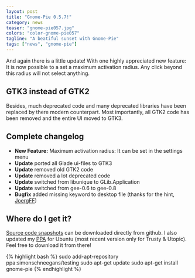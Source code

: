 ```yaml
---
layout: post
title: "Gnome-Pie 0.5.7!"
category: news
teaser: "gnome-pie057.jpg"
colors: "color-gnome-pie057"
tagline: "A beatiful sunset with Gnome-Pie"
tags: ["news", "gnome-pie"]
---
```


And again there is a little update! With one highly appreciated new feature: It is now possible to a set a maximum activation radius. Any click beyond this radius will not select anything.

<!--more-->

## GTK3 instead of GTK2

Besides, much deprecated code and many deprecated libraries have been replaced by there modern counterpart. Most importantly, all GTK2 code has been removed and the entire UI moved to GTK3.


## Complete changelog

* **New Feature:** Maximum activation radius: It can be set in the settings menu
* **Update** ported all Glade ui-files to GTK3
* **Update** removed old GTK2 code
* **Update** removed a lot deprecated code
* **Update** switched from libunique to GLib.Application
* **Update** switched from gee-0.6 to gee-0.8
* **Bugfix** added missing keyword to desktop file (thanks for the hint, [JoergFF](https://github.com/JoergFF))

## Where do I get it?

[Source code snapshots](https://github.com/Simmesimme/Gnome-Pie/tags) can be downloaded directly from github. I also updated my [PPA](https://launchpad.net/~simonschneegans/+archive/ubuntu/testing) for Ubuntu (most recent version only for Trusty &amp; Utopic). Feel free to download it from there!

{% highlight bash %}
sudo add-apt-repository ppa:simonschneegans/testing
sudo apt-get update
sudo apt-get install gnome-pie
{% endhighlight %}

